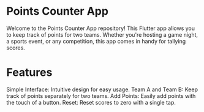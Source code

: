 # Points Counter App
Welcome to the Points Counter App repository! This Flutter app allows you to keep track of points for two teams. Whether you're hosting a game night, a sports event, or any competition, this app comes in handy for tallying scores.

# Features
Simple Interface: Intuitive design for easy usage.
Team A and Team B: Keep track of points separately for two teams.
Add Points: Easily add points with the touch of a button.
Reset: Reset scores to zero with a single tap.
 
